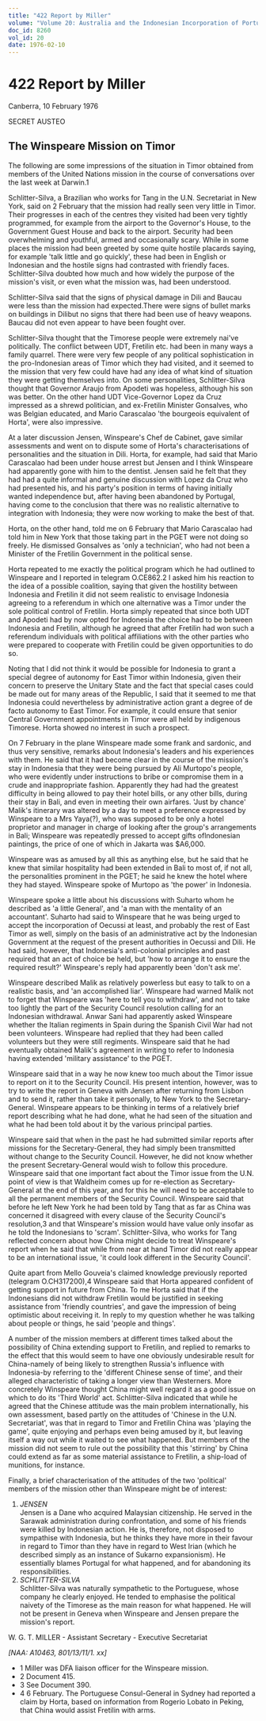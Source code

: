 ```yaml
---
title: "422 Report by Miller"
volume: "Volume 20: Australia and the Indonesian Incorporation of Portuguese Timor, 1974-1976"
doc_id: 8260
vol_id: 20
date: 1976-02-10
---
```


# 422 Report by Miller

Canberra, 10 February 1976

SECRET AUSTEO

## The Winspeare Mission on Timor

The following are some impressions of the situation in Timor obtained from members of the United Nations mission in the course of conversations over the last week at Darwin.1

Schlitter-Silva, a Brazilian who works for Tang in the U.N. Secretariat in New York, said on 2 February that the mission had really seen very little in Timor. Their progresses in each of the centres they visited had been very tightly programmed, for example from the airport to the Governor's House, to the Government Guest House and back to the airport. Security had been overwhelming and youthful, armed and occasionally scary. While in some places the mission had been greeted by some quite hostile placards saying, for example 'talk little and go quickly', these had been in English or Indonesian and the hostile signs had contrasted with friendly faces. Schlitter-Silva doubted how much and how widely the purpose of the mission's visit, or even what the mission was, had been understood.

Schlitter-Silva said that the signs of physical damage in Dili and Baucau were less than the mission had expected.There were signs of bullet marks on buildings in Dilibut no signs that there had been use of heavy weapons. Baucau did not even appear to have been fought over.

Schlitter-Silva thought that the Timorese people were extremely nai've politically. The conflict between UDT, Fretilin etc. had been in many ways a family quarrel. There were very few people of any political sophistication in the pro-Indonesian areas of Timor which they had visited, and it seemed to the mission that very few could have had any idea of what kind of situation they were getting themselves into. On some personalities, Schlitter-Silva thought that Governor Araujo from Apodeti was hopeless, although his son was better. On the other hand UDT Vice-Governor Lopez da Cruz impressed as a shrewd politician, and ex-Fretilin Minister Gonsalves, who was Belgian educated, and Mario Carascalao 'the bourgeois equivalent of Horta', were also impressive.

At a later discussion Jensen, Winspeare's Chef de Cabinet, gave similar assessments and went on to dispute some of Horta's characterisations of personalities and the situation in Dili. Horta, for example, had said that Mario Carascalao had been under house arrest but Jensen and I think Winspeare had apparently gone with him to the dentist. Jensen said he felt that they had had a quite informal and genuine discussion with Lopez da Cruz who had presented his, and his party's position in terms of having initially wanted independence but, after having been abandoned by Portugal, having come to the conclusion that there was no realistic alternative to integration with Indonesia; they were now working to make the best of that.

Horta, on the other hand, told me on 6 February that Mario Carascalao had told him in New York that those taking part in the PGET were not doing so freely. He dismissed Gonsalves as 'only a technician', who had not been a Minister of the Fretilin Government in the political sense.

Horta repeated to me exactly the political program which he had outlined to Winspeare and I reported in telegram O.CE862.2 I asked him his reaction to the idea of a possible coalition, saying that given the hostility between Indonesia and Fretilin it did not seem realistic to envisage Indonesia agreeing to a referendum in which one alternative was a Timor under the sole political control of Fretilin. Horta simply repeated that since both UDT and Apodeti had by now opted for Indonesia the choice had to be between Indonesia and Fretilin, although he agreed that after Fretilin had won such a referendum individuals with political affiliations with the other parties who were prepared to cooperate with Fretilin could be given opportunities to do so.

Noting that I did not think it would be possible for Indonesia to grant a special degree of autonomy for East Timor within Indonesia, given their concern to preserve the Unitary State and the fact that special cases could be made out for many areas of the Republic, I said that it seemed to me that Indonesia could nevertheless by administrative action grant a degree of de facto autonomy to East Timor. For example, it could ensure that senior Central Government appointments in Timor were all held by indigenous Timorese. Horta showed no interest in such a prospect.

On 7 February in the plane Winspeare made some frank and sardonic, and thus very sensitive, remarks about Indonesia's leaders and his experiences with them. He said that it had become clear in the course of the mission's stay in Indonesia that they were being pursued by Ali Murtopo's people, who were evidently under instructions to bribe or compromise them in a crude and inappropriate fashion. Apparently they had had the greatest difficulty in being allowed to pay their hotel bills, or any other bills, during their stay in Bali, and even in meeting their own airfares. 'Just by chance' Malik's itinerary was altered by a day to meet a preference expressed by Winspeare to a Mrs Yaya(?), who was supposed to be only a hotel proprietor and manager in charge of looking after the group's arrangements in Bali; Winspeare was repeatedly pressed to accept gifts oflndonesian paintings, the price of one of which in Jakarta was $A6,000.

Winspeare was as amused by all this as anything else, but he said that he knew that similar hospitality had been extended in Bali to most of, if not all, the personalities prominent in the PGET; he said he knew the hotel where they had stayed. Winspeare spoke of Murtopo as 'the power' in Indonesia.

Winspeare spoke a little about his discussions with Suharto whom he described as 'a little General', and 'a man with the mentality of an accountant'. Suharto had said to Winspeare that he was being urged to accept the incorporation of Oecussi at least, and probably the rest of East Timor as well, simply on the basis of an administrative act by the Indonesian Government at the request of the present authorities in Oecussi and Dili. He had said, however, that Indonesia's anti-colonial principles and past required that an act of choice be held, but 'how to arrange it to ensure the required result?' Winspeare's reply had apparently been 'don't ask me'.

Winspeare described Malik as relatively powerless but easy to talk to on a realistic basis, and 'an accomplished liar'. Winspeare had warned Malik not to forget that Winspeare was 'here to tell you to withdraw', and not to take too lightly the part of the Security Council resolution calling for an Indonesian withdrawal. Anwar Sani had apparently asked Winspeare whether the Italian regiments in Spain during the Spanish Civil War had not been volunteers. Winspeare had replied that they had been called volunteers but they were still regiments. Winspeare said that he had eventually obtained Malik's agreement in writing to refer to Indonesia having extended 'military assistance' to the PGET.

Winspeare said that in a way he now knew too much about the Timor issue to report on it to the Security Council. His present intention, however, was to try to write the report in Geneva with Jensen after returning from Lisbon and to send it, rather than take it personally, to New York to the Secretary-General. Winspeare appears to be thinking in terms of a relatively brief report describing what he had done, what he had seen of the situation and what he had been told about it by the various principal parties.

Winspeare said that when in the past he had submitted similar reports after missions for the Secretary-General, they had simply been transmitted without change to the Security Council. However, he did not know whether the present Secretary-General would wish to follow this procedure. Winspeare said that one important fact about the Timor issue from the U.N. point of view is that Waldheim comes up for re-election as Secretary-General at the end of this year, and for this he will need to be acceptable to all the permanent members of the Security Council. Winspeare said that before he left New York he had been told by Tang that as far as China was concerned it disagreed with every clause of the Security Council's resolution,3 and that Winspeare's mission would have value only insofar as he told the Indonesians to 'scram'. Schlitter-Silva, who works for Tang reflected concern about how China might decide to treat Winspeare's report when he said that while from near at hand Timor did not really appear to be an international issue, 'it could look different in the Security Council'.

Quite apart from Mello Gouveia's claimed knowledge previously reported (telegram O.CH317200),4 Winspeare said that Horta appeared confident of getting support in future from China. To me Horta said that if the Indonesians did not withdraw Fretilin would be justified in seeking assistance from 'friendly countries', and gave the impression of being optimistic about receiving it. In reply to my question whether he was talking about people or things, he said 'people and things'.

A number of the mission members at different times talked about the possibility of China extending support to Fretilin, and replied to remarks to the effect that this would seem to have one obviously undesirable result for China-namely of being likely to strengthen Russia's influence with Indonesia-by referring to the 'different Chinese sense of time', and their alleged characteristic of taking a longer view than Westerners. More concretely Winspeare thought China might well regard it as a good issue on which to do its 'Third World' act. Schlitter-Silva indicated that while he agreed that the Chinese attitude was the main problem internationally, his own assessment, based partly on the attitudes of 'Chinese in the U.N. Secretariat', was that in regard to Timor and Fretilin China was 'playing the game', quite enjoying and perhaps even being amused by it, but leaving itself a way out while it waited to see what happened. But members of the mission did not seem to rule out the possibility that this 'stirring' by China could extend as far as some material assistance to Fretilin, a ship-load of munitions, for instance.

Finally, a brief characterisation of the attitudes of the two 'political' members of the mission other than Winspeare might be of interest:

  1. _JENSEN_  
Jensen is a Dane who acquired Malaysian citizenship. He served in the Sarawak administration during confrontation, and some of his friends were killed by Indonesian action. He is, therefore, not disposed to sympathise with Indonesia, but he thinks they have more in their favour in regard to Timor than they have in regard to West Irian (which he described simply as an instance of Sukarno expansionism). He essentially blames Portugal for what happened, and for abandoning its responsibilities.
  2. _SCHLITTER-SILVA_  
Schlitter-Silva was naturally sympathetic to the Portuguese, whose company he clearly enjoyed. He tended to emphasise the political naivety of the Timorese as the main reason for what happened. He will not be present in Geneva when Winspeare and Jensen prepare the mission's report.



W. G. T. MILLER - Assistant Secretary - Executive Secretariat

_[NAA: A10463, 801/13/11/1. xx]_

  * 1 Miller was DFA liaison officer for the Winspeare mission.
  * 2 Document 415.
  * 3 See Document 390.
  * 4 6 February. The Portuguese Consul-General in Sydney had reported a claim by Horta, based on information from Rogerio Lobato in Peking, that China would assist Fretilin with arms.


